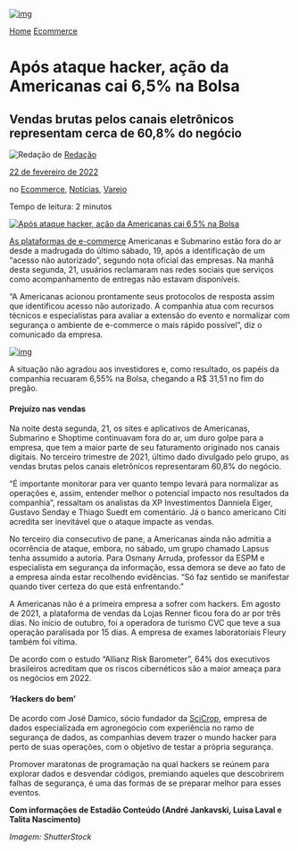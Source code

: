 [![img](https://i0.wp.com/mercadoeconsumo.com.br/wp-content/uploads/2022/02/Mar-1320x300-portal.png)](https://www.gogou.com.br/#/eventos/conteudo-interactive-retail-trends---pos-nrf)

[Home](https://mercadoeconsumo.com.br/) [Ecommerce](https://mercadoeconsumo.com.br/category/ecommerce/)

# Após ataque hacker, ação da Americanas cai 6,5% na Bolsa

## Vendas brutas pelos canais eletrônicos representam cerca de 60,8% do negócio

![Redação](https://i3.wp.com/mercadoeconsumo.com.br/wp-content/uploads/2020/10/download-80x80.png) de [Redação](https://mercadoeconsumo.com.br/author/admin/)

 

 [22 de fevereiro de 2022](https://mercadoeconsumo.com.br/2022/02/22/apos-ataque-hacker-acao-da-americanas-cai-65-na-bolsa/)

 

no [Ecommerce](https://mercadoeconsumo.com.br/category/ecommerce/), [Notícias](https://mercadoeconsumo.com.br/category/noticias/), [Varejo](https://mercadoeconsumo.com.br/category/noticias-varejo/)

 

Tempo de leitura: 2 minutos

[![Após ataque hacker, ação da Americanas cai 6,5% na Bolsa](https://i1.wp.com/mercadoeconsumo.com.br/wp-content/uploads/2022/02/americanas-1140x570.jpg)](https://i1.wp.com/mercadoeconsumo.com.br/wp-content/uploads/2022/02/americanas.jpg)

[As plataformas de e-commerce](https://mercadoeconsumo.com.br/2022/02/21/sites-de-americanas-e-submarino-seguem-fora-do-ar-desde-o-sabado/) Americanas e Submarino estão fora do ar desde a madrugada do último sábado, 19, após a identificação de um “acesso não autorizado”, segundo nota oficial das empresas. Na manhã desta segunda, 21, usuários reclamaram nas redes sociais que serviços como acompanhamento de entregas não estavam disponíveis.

“A Americanas acionou prontamente seus protocolos de resposta assim que identificou acesso não autorizado. A companhia atua com recursos técnicos e especialistas para avaliar a extensão do evento e normalizar com segurança o ambiente de e-commerce o mais rápido possível”, diz o comunicado da empresa.

[![img](https://i3.wp.com/mercadoeconsumo.com.br/wp-content/uploads/2022/02/1320x300-1-1.png)](https://mercadoeconsumo.com.br/nra-2022/?utm_source=portal&utm_medium=banner-1320x300&utm_campaign=b1&utm_term=1320x300)

A situação não agradou aos investidores e, como resultado, os papéis da companhia recuaram 6,55% na Bolsa, chegando a R$ 31,51 no fim do pregão.

#### **Prejuízo nas vendas**

Na noite desta segunda, 21, os sites e aplicativos de Americanas, Submarino e Shoptime continuavam fora do ar, um duro golpe para a empresa, que tem a maior parte de seu faturamento originado nos canais digitais. No terceiro trimestre de 2021, último dado divulgado pelo grupo, as vendas brutas pelos canais eletrônicos representaram 60,8% do negócio.

“É importante monitorar para ver quanto tempo levará para normalizar as operações e, assim, entender melhor o potencial impacto nos resultados da companhia”, ressaltam os analistas da XP Investimentos Danniela Eiger, Gustavo Senday e Thiago Suedt em comentário. Já o banco americano Citi acredita ser inevitável que o ataque impacte as vendas.



No terceiro dia consecutivo de pane, a Americanas ainda não admitia a ocorrência de ataque, embora, no sábado, um grupo chamado Lapsus tenha assumido a autoria. Para Osmany Arruda, professor da ESPM e especialista em segurança da informação, essa demora se deve ao fato de a empresa ainda estar recolhendo evidências. “Só faz sentido se manifestar quando tiver certeza do que está enfrentando.”

A Americanas não é a primeira empresa a sofrer com hackers. Em agosto de 2021, a plataforma de vendas da Lojas Renner ficou fora do ar por três dias. No início de outubro, foi a operadora de turismo CVC que teve a sua operação paralisada por 15 dias. A empresa de exames laboratoriais Fleury também foi vítima.

De acordo com o estudo “Allianz Risk Barometer”, 64% dos executivos brasileiros acreditam que os riscos cibernéticos são a maior ameaça para os negócios em 2022.

#### **‘Hackers do bem’**

De acordo com José Damico, sócio fundador da [SciCrop](https://scicrop.com/), empresa de dados especializada em agronegócio com experiência no ramo de segurança de dados, as companhias devem trazer o mundo hacker para perto de suas operações, com o objetivo de testar a própria segurança.

Promover maratonas de programação na qual hackers se reúnem para explorar dados e desvendar códigos, premiando aqueles que descobrirem falhas de segurança, é uma das formas de se preparar melhor para esses eventos.

**Com informações de Estadão Conteúdo (André Jankavski, Luisa Laval e Talita Nascimento)**

*Imagem: ShutterStock*